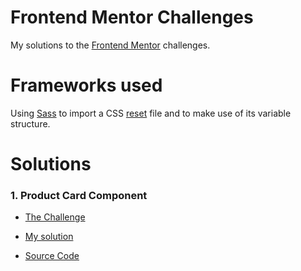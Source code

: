 # Frontend Mentor Challenges
My solutions to the [Frontend Mentor](https://frontendmenor.io) challenges.

# Frameworks used
Using [Sass](sass-lang.com/) to import a CSS [reset](https://www.joshwcomeau.com/css/custom-css-reset/) file and to make use of its variable structure.

# Solutions

### 1. Product Card Component

- [The Challenge](https://www.frontendmentor.io/challenges/product-preview-card-component-GO7UmttRfa/hub/product-preview-card-component-z8hkssECo1)

- [My solution](./challenges/1-product-card-component/product-card.html)

- [Source Code](https://github.com/SikuDev/sikudev.github.io/tree/main/challenges/1-product-card-component)